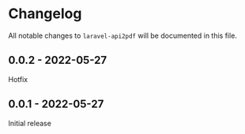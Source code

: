 # Changelog

All notable changes to `laravel-api2pdf` will be documented in this file.

## 0.0.2 - 2022-05-27

Hotfix

## 0.0.1 - 2022-05-27

Initial release
